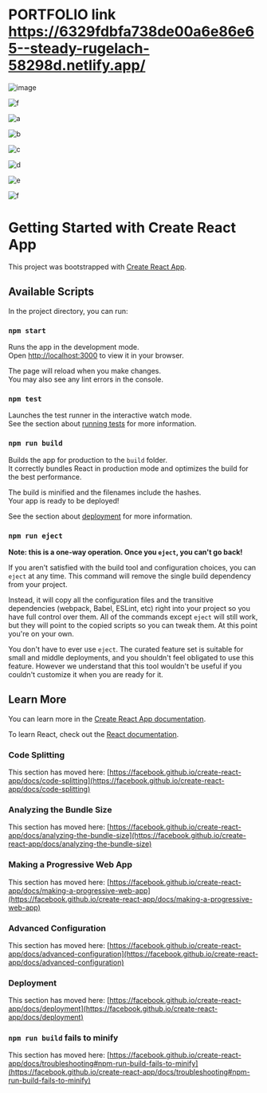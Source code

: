 # PORTFOLIO link https://6329fdbfa738de00a6e86e65--steady-rugelach-58298d.netlify.app/

![image](https://user-images.githubusercontent.com/104255388/190924058-040a95f1-c8b0-4e0d-aae6-5743057025d4.png)

![f](https://user-images.githubusercontent.com/104255388/191172503-6f593413-397a-46b1-8376-5cf8f974d534.jpg)

![a](https://user-images.githubusercontent.com/104255388/191172104-622ae435-8c4d-4ab4-ae04-b8b2b3da306d.jpg)

![b](https://user-images.githubusercontent.com/104255388/191172172-9407ce82-46d5-42dc-a46c-47bda7c3c552.jpg)

![c](https://user-images.githubusercontent.com/104255388/191172224-451d4eb3-2137-4108-a301-64eccaf4eba5.jpg)

![d](https://user-images.githubusercontent.com/104255388/191172360-a5bad974-f4e9-4fc8-8a5f-47a252a0c243.jpg)

![e](https://user-images.githubusercontent.com/104255388/191172437-b3faed18-6fcb-4d19-94eb-e98d2da3f789.jpg)

![f](https://user-images.githubusercontent.com/104255388/191172594-f3ee01dd-a227-4c6a-9497-356673ec4efb.jpg)


# Getting Started with Create React App

This project was bootstrapped with [Create React App](https://github.com/facebook/create-react-app).

## Available Scripts

In the project directory, you can run:

### `npm start`

Runs the app in the development mode.\
Open [http://localhost:3000](http://localhost:3000) to view it in your browser.

The page will reload when you make changes.\
You may also see any lint errors in the console.

### `npm test`

Launches the test runner in the interactive watch mode.\
See the section about [running tests](https://facebook.github.io/create-react-app/docs/running-tests) for more information.

### `npm run build`

Builds the app for production to the `build` folder.\
It correctly bundles React in production mode and optimizes the build for the best performance.

The build is minified and the filenames include the hashes.\
Your app is ready to be deployed!

See the section about [deployment](https://facebook.github.io/create-react-app/docs/deployment) for more information.

### `npm run eject`

**Note: this is a one-way operation. Once you `eject`, you can't go back!**

If you aren't satisfied with the build tool and configuration choices, you can `eject` at any time. This command will remove the single build dependency from your project.

Instead, it will copy all the configuration files and the transitive dependencies (webpack, Babel, ESLint, etc) right into your project so you have full control over them. All of the commands except `eject` will still work, but they will point to the copied scripts so you can tweak them. At this point you're on your own.

You don't have to ever use `eject`. The curated feature set is suitable for small and middle deployments, and you shouldn't feel obligated to use this feature. However we understand that this tool wouldn't be useful if you couldn't customize it when you are ready for it.

## Learn More

You can learn more in the [Create React App documentation](https://facebook.github.io/create-react-app/docs/getting-started).

To learn React, check out the [React documentation](https://reactjs.org/).

### Code Splitting

This section has moved here: [https://facebook.github.io/create-react-app/docs/code-splitting](https://facebook.github.io/create-react-app/docs/code-splitting)

### Analyzing the Bundle Size

This section has moved here: [https://facebook.github.io/create-react-app/docs/analyzing-the-bundle-size](https://facebook.github.io/create-react-app/docs/analyzing-the-bundle-size)

### Making a Progressive Web App

This section has moved here: [https://facebook.github.io/create-react-app/docs/making-a-progressive-web-app](https://facebook.github.io/create-react-app/docs/making-a-progressive-web-app)

### Advanced Configuration

This section has moved here: [https://facebook.github.io/create-react-app/docs/advanced-configuration](https://facebook.github.io/create-react-app/docs/advanced-configuration)

### Deployment

This section has moved here: [https://facebook.github.io/create-react-app/docs/deployment](https://facebook.github.io/create-react-app/docs/deployment)

### `npm run build` fails to minify

This section has moved here: [https://facebook.github.io/create-react-app/docs/troubleshooting#npm-run-build-fails-to-minify](https://facebook.github.io/create-react-app/docs/troubleshooting#npm-run-build-fails-to-minify)
